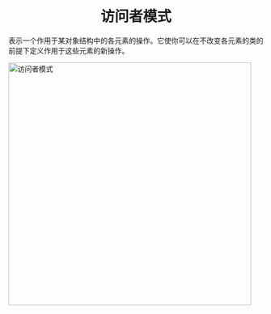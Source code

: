 <h1 align ="center">
访问者模式
</h1>

表示一个作用于某对象结构中的各元素的操作。它使你可以在不改变各元素的类的前提下定义作用于这些元素的新操作。

<img src="https://refactoringguru.cn/images/patterns/diagrams/visitor/structure-zh-2x.png" alt="访问者模式" width="480">